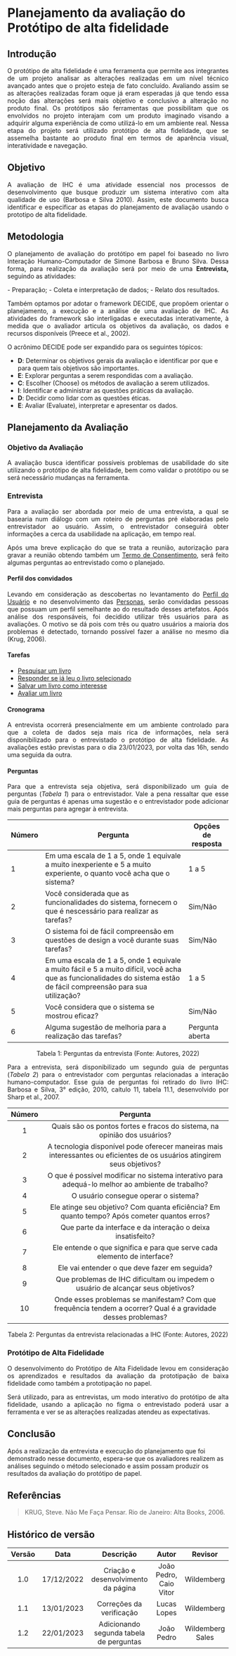 # Planejamento da avaliação do Protótipo de alta fidelidade

## Introdução

<p align = "justify">O protótipo de alta fidelidade é uma ferramenta que permite aos integrantes de um projeto analisar as alterações realizadas em um nível técnico avançado antes que o projeto esteja de fato concluído. Avaliando assim se as alterações realizadas foram oque já eram esperadas já que tendo essa noção das alterações será mais objetivo e conclusivo a alteração no produto final.
Os protótipos são ferramentas que possibilitam que os envolvidos no projeto interajam com um produto imaginado visando a adquirir alguma experiência de como utilizá-lo em um ambiente real. Nessa etapa do projeto será utilizado protótipo de alta fidelidade, que se assemelha bastante ao produto final em termos de aparência visual, interatividade e navegação.</p>

## Objetivo

<p align = "justify">
A avaliação de IHC é uma atividade essencial nos processos de desenvolvimento que busque produzir um sistema interativo com alta qualidade de uso (Barbosa e Silva 2010). Assim, este documento busca identificar e especificar as etapas do planejamento de avaliação usando o prototipo de alta fidelidade.

</p>

## Metodologia
<p align = "justify">O planejamento de avaliação do protótipo em papel foi baseado no  livro Interação Humano-Computador de Simone Barbosa e Bruno Silva. Dessa forma, para realização da avaliação será por meio de uma <b>Entrevista,</b> seguindo as atividades:</p>
- Preparação;
- Coleta e interpretação de dados;
- Relato dos resultados.

<p align="justify">
Também optamos por adotar o framework DECIDE, que propõem orientar o planejamento, a execução e a análise de uma avaliação de IHC. As atividades do framework são interligadas e executadas interativamente, à medida que o avaliador articula os objetivos da avaliação, os dados e recursos disponíveis (Preece et al., 2002).

O acrônimo DECIDE pode ser expandido para os seguintes tópicos:
</p>

- **D**: Determinar os objetivos gerais da avaliação e identificar por que e para quem tais objetivos são importantes.
- **E**: Explorar perguntas a serem respondidas com a avaliação.
- **C**: Escolher (Choose) os métodos de avaliação a serem utilizados.
- **I**: Identificar e administrar as questões práticas da avaliação.
- **D**: Decidir como lidar com as questões éticas.
- **E**: Avaliar (Evaluate), interpretar e apresentar os dados.

## Planejamento da Avaliação

### Objetivo da Avaliação
<p align="justify">A avaliação busca identificar possíveis problemas de usabilidade do site utilizando o protótipo de alta fidelidade, bem como validar o protótipo ou se será necessário mudanças na ferramenta.</p>

### Entrevista
<p align="justify">Para a avaliação ser abordada por meio de uma entrevista, a qual se basearia num diálogo com um roteiro de perguntas pré elaboradas pelo entrevistador ao usuário. Assim, o entrevistador conseguirá obter informações a cerca da usabilidade na aplicação, em tempo real.</p>

<p align="justify">Após uma breve explicação do que se trata a reunião, autorização para gravar a reunião obtendo também um <a href="https://interacao-humano-computador.github.io/2022.2-Skoob/planejamentoAnalise/nivel1/PlanejamentodaAvalia%C3%A7%C3%A3odoStoryboard/#44-termo-de-consentimento">Termo de Consentimento</a>, será feito algumas perguntas ao entrevistado como o planejado.</p>

#### Perfil dos convidados
<p align="justify">Levando em consideração as descobertas no levantamento do <a href="https://interacao-humano-computador.github.io/2022.2-Skoob/analise-de-requisitos/perfil-do-usuario/">Perfil do Usuário</a> e no desenvolvimento das <a href="https://interacao-humano-computador.github.io/2022.2-Skoob/analise-de-requisitos/personas/">Personas</a>, serão convidadas pessoas que possuam um perfil semelhante ao do resultado desses artefatos. Após análise dos responsáveis, foi decidido utilizar três usuários para as avaliações. O motivo se dá pois com três ou quatro usuários a maioria dos problemas é detectado, tornando possível fazer a análise no mesmo dia (Krug, 2006).</p>


#### Tarefas
- [Pesquisar um livro](https://interacao-humano-computador.github.io/2022.2-Skoob/analise-de-requisitos/analise-de-tarefas-concorrentes/)
- [Responder se já leu o livro selecionado](https://interacao-humano-computador.github.io/2022.2-Skoob/analise-de-requisitos/analise-de-tarefas-concorrentes/)
- [Salvar um livro como interesse](https://interacao-humano-computador.github.io/2022.2-Skoob/analise-de-requisitos/analise-de-tarefas-concorrentes/)
- [Avaliar um livro](https://interacao-humano-computador.github.io/2022.2-Skoob/analise-de-requisitos/analise-de-tarefas-concorrentes/)

#### Cronograma
<p align="justify">A entrevista ocorrerá presencialmente em um ambiente controlado para que a coleta de dados seja mais rica de informações, nela será disponibilizado para o entrevistado o protótipo de alta fidelidade. As avaliações estão previstas para o dia 23/01/2023, por volta das 16h, sendo uma seguida da outra.
</p>

#### Perguntas
<p align="justify">Para que a entrevista seja objetiva, será disponibilizado um guia de perguntas (<i>Tabela 1</i>) para o entrevistador. Vale a pena ressaltar que esse guia de perguntas é apenas uma sugestão e o entrevistador pode adicionar mais perguntas para agregar à entrevista.</p>

| Número | Pergunta | Opções de resposta |
|--|--|--|
| 1 | Em uma escala de 1 a 5, onde 1 equivale a muito inexperiente e 5 a muito experiente, o quanto você acha que o sistema? | 1 a 5|
| 2 | Você considerada que as funcionalidades do sistema, fornecem o que é nescessário para realizar as tarefas? | Sim/Não |
| 3 | O sistema foi de fácil compreensão em questões de design a você durante suas tarefas? | Sim/Não |
| 4 | Em uma escala de 1 a 5, onde 1 equivale a muito fácil e 5 a muito difícil, você acha que as funcionalidades do sistema estão de fácil compreensão para sua utilização? | 1 a 5 |
| 5 | Você considera que o sistema se mostrou eficaz? | Sim/Não |
| 6 | Alguma sugestão de melhoria para a realização das tarefas? | Pergunta aberta |
<figcaption align='center'>Tabela 1: Perguntas da entrevista (Fonte: Autores, 2022)</figcaption>

<p align="justify">Para a entrevista, será disponibilizado um segundo guia de perguntas (<i>Tabela 2</i>) para o entrevistador com perguntas relacionadas a interação humano-computador. Esse guia de perguntas foi retirado do livro IHC: Barbosa e Silva, 3° edição, 2010, caítulo 11, tabela 11.1, desenvolvido por Sharp et al., 2007.</p>

|Número|Pergunta|
|:----:|:------:|
| 1 | Quais são os pontos fortes e fracos do sistema, na opinião dos usuários? |
| 2 | A tecnologia disponível pode oferecer maneiras mais interessantes ou eficientes de os usuários atingirem seus objetivos? |
| 3 | O que é possível modificar no sistema interativo para adequá-lo melhor ao ambiente de trabalho? |
| 4 | O usuário consegue operar o sistema? | 
| 5 | Ele atinge seu objetivo? Com quanta eficiência? Em quanto tempo? Após cometer quantos erros? | 
| 6 | Que parte da interface e da interação o deixa insatisfeito? | 
| 7 | Ele entende o que significa e para que serve cada elemento de interface? |  
| 8 | Ele vai entender o que deve fazer em seguida? |  
| 9 | Que problemas de IHC dificultam ou impedem o usuário de alcançar seus objetivos? |  
| 10 | Onde esses problemas se manifestam? Com que frequência tendem a ocorrer? Qual é a gravidade desses problemas? |  


<figcaption align='center'>Tabela 2: Perguntas da entrevista relacionadas a IHC (Fonte: Autores, 2022)</figcaption>


### Protótipo de Alta Fidelidade
<p align="justify">O desenvolvimento do Protótipo de Alta Fidelidade levou em consideração os aprendizados e  resultados da avaliação da prototipação de baixa fidelidade como também a prototipação no papel.</p>
<p align="justify">Será utilizado, para as entrevistas, um modo interativo do protótipo de alta fidelidade, usando a aplicação no figma o entrevistado poderá usar a ferramenta e ver se as alterações realizadas atendeu as expectativas.</p>

## Conclusão
Após a realização da entrevista e execução do planejamento que foi demonstrado nesse documento, espera-se que os avaliadores realizem as análises seguindo o método selecionado e assim possam produzir os resultados da avaliação do protótipo de papel.

## Referências
> KRUG, Steve. Não Me Faça Pensar. Rio de Janeiro: Alta Books, 2006.

## Histórico de versão
 
| Versão |    Data    |             Descrição             |    Autor    |  Revisor   |
| :----: | :--------: | :-------------------------------: | :---------: | :--------: |
|  1.0   | 17/12/2022 | Criação e desenvolvimento da página | João Pedro, Caio Vitor | Wildemberg  |
|  1.1   | 13/01/2023 | Correções da verificação | Lucas Lopes | Wildemberg  |
|  1.2  | 22/01/2023 | Adicionando segunda tabela de perguntas | João Pedro | Wildemberg Sales |
